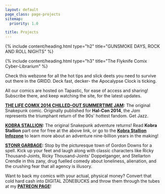```yaml
---
layout: default
page_class: page-projects
sitemap:
  priority: 1.0

title: Projects
---
```



{% include content/heading.html type="h2" title="GUNSMOKE DAYS, ROCK AND ROLL NIGHTS" %}

{% include content/heading.html type="h3" title="The Flyknife Comix Cyber-Librarium" %}

Check this webzone for all the hot tips and slick deets you need to survive out there in the GRIDD. Deck fast, decker-
the Apocalypse Clock is ticking.

All our comics are hosted on Tapastic, for ease of access and sharing! Subscribe there, and keep watching the site, for the latest updates. 

**[THE LIFE COMIX 2014 CHILLED-OUT SUMMERTIME JAM](https://tapastic.com/series/life-comix-jam):** The original Snakepunk comic. Originally published for **Hal-Con 2014**, the *Jam* represents the triumphant return of the 90s' hottest fandom. Get Jazz.

**[KOBRA STALLION](https://tapastic.com/episode/361091):** The original Snakepunk adventure returns! Read **Kobra Stallion** part one for free at the above link, or go to the **[Kobra Stallion Infozone](/kobra)** to learn more about an adventure nine-billion years in the making!

**[STONR GARBAGE](https://tapastic.com/series/stonr-garbage):** Stop by the picturesque town of Gordon Downs for a spell. Kick up your feet and laugh along with classic characters like Ricky Thousand-Joints, Ricky Thousand-Joints' Doppelganger, and Stellarton Crendle in this zany, drug fuelled comedy about loneliness, alienation, and the crushing fear that all agency is illusory. 

Want to back my comics with your actual, physical money? Convert that cold hard cash into DIGITAL ZONEBUCKS and throw them through the tubes at my **[PATREON PAGE](https://www.patreon.com/user?u=2563721)**!